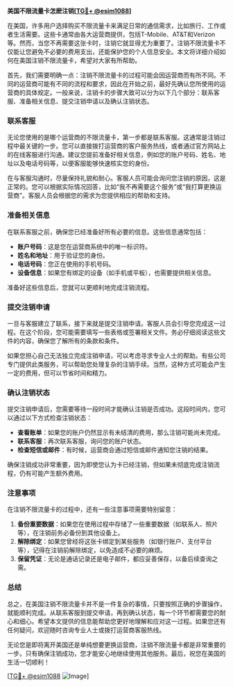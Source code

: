 **美国不限流量卡怎麽注销[[TG💪+ @esim1088](https://t.me/s/esim1088)]**

在美国，许多用户选择购买不限流量卡来满足日常的通信需求，比如旅行、工作或者生活需要。这些卡通常由各大运营商提供，包括T-Mobile、AT&T和Verizon等。然而，当您不再需要这张卡时，注销它就显得尤为重要了。注销不限流量卡不仅能让您避免不必要的费用支出，还能保护您的个人信息安全。本文将详细介绍如何在美国注销不限流量卡，希望对大家有所帮助。

首先，我们需要明确一点：注销不限流量卡的过程可能会因运营商而有所不同。不同的运营商可能有不同的流程和要求，因此在开始之前，最好先确认您所使用的运营商的具体规定。一般来说，注销卡的步骤大致可以分为以下几个部分：联系客服、准备相关信息、提交注销申请以及确认注销状态。

### 联系客服

无论您使用的是哪个运营商的不限流量卡，第一步都是联系客服。这通常是注销过程中最关键的一步。您可以直接拨打运营商的客户服务热线，或者通过官方网站上的在线客服进行沟通。建议您提前准备好相关信息，例如您的账户号码、姓名、地址以及电话号码等，以便客服能够快速核实您的身份。

在与客服沟通时，尽量保持礼貌和耐心。客服人员可能会询问您注销的原因，这是正常的。您可以根据实际情况回答，比如“我不再需要这个服务”或“我打算更换运营商”。客服人员会根据您的需求为您提供相应的帮助和支持。

### 准备相关信息

在联系客服之前，确保您已经准备好所有必要的信息。这些信息通常包括：

- **账户号码**：这是您在运营商系统中的唯一标识符。
- **姓名和地址**：用于验证您的身份。
- **电话号码**：您正在使用的手机号码。
- **设备信息**：如果您有绑定的设备（如手机或平板），也需要提供相关信息。

准备好这些信息后，您就可以更顺利地完成注销流程。

### 提交注销申请

一旦与客服建立了联系，接下来就是提交注销申请。客服人员会引导您完成这一过程。在这个阶段，您可能需要填写一些表格或签署相关文件。务必仔细阅读这些文件的内容，确保您了解所有的条款和条件。

如果您担心自己无法独立完成注销申请，可以考虑寻求专业人士的帮助。有些公司专门提供此类服务，可以帮助您处理复杂的注销手续。当然，这种方式可能会产生一定的费用，但可以节省时间和精力。

### 确认注销状态

提交注销申请后，您需要等待一段时间才能确认注销是否成功。这段时间内，您可以通过以下方式检查注销状态：

- **查看账单**：如果您的账户仍然显示有未结清的费用，那么注销可能尚未完成。
- **联系客服**：再次联系客服，询问您的账户状态。
- **检查短信或邮件**：有时候，运营商会通过短信或邮件通知您注销的结果。

确保注销成功非常重要，因为即使您认为卡已经注销，但如果未彻底完成注销流程，仍有可能产生额外费用。

### 注意事项

在注销不限流量卡的过程中，还有一些注意事项需要特别留意：

1. **备份重要数据**：如果您在使用过程中存储了一些重要数据（如联系人、照片等），在注销前务必备份到其他设备上。
2. **解除绑定**：如果您曾经将这张卡绑定到某些服务（如银行账户、支付平台等），记得在注销前解除绑定，以免造成不必要的麻烦。
3. **保留凭证**：无论是通话记录还是电子邮件，都应妥善保存，以备后续查询之需。

### 总结

总之，在美国注销不限流量卡并不是一件复杂的事情，只要按照正确的步骤操作，就能顺利完成。从联系客服到提交申请，再到确认状态，每一个环节都需要您的耐心和细心。希望本文提供的信息能帮助您更好地理解和应对这一过程。如果您还有任何疑问，欢迎随时咨询专业人士或拨打运营商客服热线。

无论您是即将离开美国还是单纯想要更换运营商，注销不限流量卡都是非常重要的一步。只有确保注销成功，您才能安心地继续使用其他服务。最后，祝您在美国的生活一切顺利！

[[TG💪+ @esim1088](https://t.me/s/esim1088) ![Image](https://i.postimg.cc/4NQfJmqS/Snipaste-2025-05-13-00-14-12.png)]